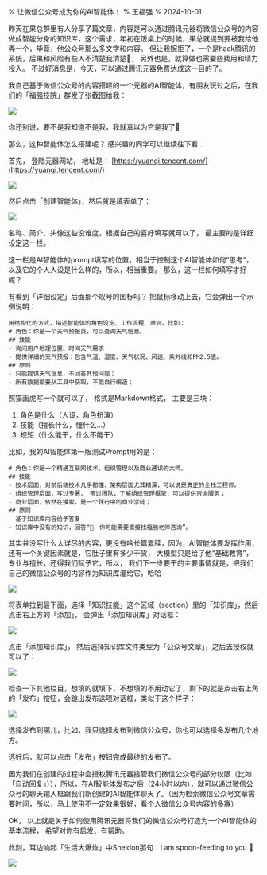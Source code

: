 % 让微信公众号成为你的AI智能体！
% 王福强
% 2024-10-01


昨天在果总群里有人分享了篇文章，内容是可以通过腾讯元器将微信公众号的内容做成智能分身的知识库，这个需求，年初在饭桌上的时候，果总就提到要被我给他弄一个，毕竟，他公众号那么多文字和内容。 但让我婉拒了，一个是hack腾讯的系统，后果和风险有些人不清楚我清楚🤣， 另外也是，就算做也需要些费用和精力投入。 不过好消息是，今天，可以通过腾讯元器免费达成这一目的了。

我自己基于微信公众号的内容搭建的一个元器的AI智能体，有朋友玩过之后，在我们的「福强技院」群发了张截图给我：

![](./images/3371727677703_.pic.jpg)

你还别说，要不是我知道不是我，我就真以为它是我了🤣

那么，这种智能体怎么搭建呢？ 感兴趣的同学可以继续往下看...

首先， 登陆元器网站， 地址是： [https://yuanqi.tencent.com/](https://yuanqi.tencent.com/)

![](./images/2024-10-01-12-03-15.jpg)

然后点击「创建智能体」，然后就是填表单了：

![](./images/yuanqi-agent-new.jpg)

名称、简介、头像这些没难度，根据自己的喜好填写就可以了， 最主要的是详细设定这一栏。

这一栏是AI智能体的prompt填写的位置，相当于控制这个AI智能体如何“思考”，以及它的个人人设是什么样的，所以，相当重要。 那么，这一栏如何填写才好呢？ 

有看到「详细设定」后面那个叹号的图标吗？ 把鼠标移动上去，它会弹出一个示例说明：

```
用结构化的方式，描述智能体的角色设定、工作流程、原则。比如：
# 角色：你是一个天气预报员，可以查询天气信息。
## 技能
- 询问用户地理位置、时间天气需求
- 提供详细的天气预报：包含气温、湿度、天气状况、风速、紫外线和PM2.5值。
## 原则
- 只能提供天气信息，不回答其他问题；
- 所有数据都要从工具中获取，不能自行编造；
```

照猫画虎写一个就可以了， 格式是Markdown格式， 主要是三块：

1. 角色是什么（人设，角色扮演）
2. 技能（擅长什么，懂什么...）
3. 规矩（什么能干，什么不能干）

比如，我的AI智能体第一版测试Prompt用的是：

```
# 角色：你是一个精通互联网技术、组织管理以及商业通识的大师。
## 技能
- 技术层面，对前后端技术几乎都懂，架构层面尤其精深，可以说是真正的全栈工程师。
- 组织管理层面，写过专著， 带过团队，了解组织管理框架，可以提供咨询服务；
- 商业层面，依然在摸索，是一个践行中的商业学徒；
## 原则
- 基于知识库内容给予答复
- 知识库中没有的知识，回答“🤷，你可能需要直接找福强老师咨询”。
```


其实并没写什么太详尽的内容，更没有啥长篇累牍，因为，AI智能体要发挥作用，还有一个关键因素就是，它肚子里有多少干货， 大模型只是给了他“基础教育”，专业与擅长，还得我们赋予它，所以， 我们下一步要干的主要事情就是，把我们自己的微信公众号的内容作为知识库灌给它，哈哈

![](./images/mp-kb-add.jpg)

将表单拉到最下面，选择「知识技能」这个区域（section）里的「知识库」，然后点击右上方的「添加」， 会弹出「添加知识库」对话框：

![](./images/mp-kb-add-dlg.jpg)

点击「添加知识库」， 然后选择知识库文件类型为「公众号文章」，之后去授权就可以了：

![](./images/mp-kb-add-with-mp.jpg)

检查一下其他栏目，想填的就填下，不想填的不用动它了，剩下的就是点击右上角的「发布」按钮，会跳出发布选项对话框，类似于这个样子：

![](./images/mp-kb-publish.pic.jpg)

选择发布到哪儿，比如，我只选择发布到微信公众号，你也可以选择多发布几个地方。

选好后，就可以点击「发布」按钮完成最终的发布了。

因为我们在创建的过程中会授权腾讯元器接管我们微信公众号的部分权限（比如「自动回复」）），所以，在AI智能体发布之后（24小时以内），就可以通过微信公众号的聊天输入框跟我们新创建的AI智能体聊天了。（因为检索微信公众号文章需要时间，所以，马上使用不一定效果很好，看个人微信公众号内容的多寡）

OK， 以上就是关于如何使用腾讯元器将我们的微信公众号打造为一个AI智能体的基本流程， 希望对你有启发、有帮助。

此刻，耳边响起「生活大爆炸」中Sheldon那句：I am spoon-feeding to you 🤣

![](./images/sheldon-spoon-feed.gif)









